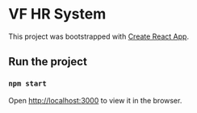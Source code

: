 # VF HR System

This project was bootstrapped with [Create React App](https://github.com/facebook/create-react-app).

## Run the project

### `npm start`

Open [http://localhost:3000](http://localhost:3000) to view it in the browser.
